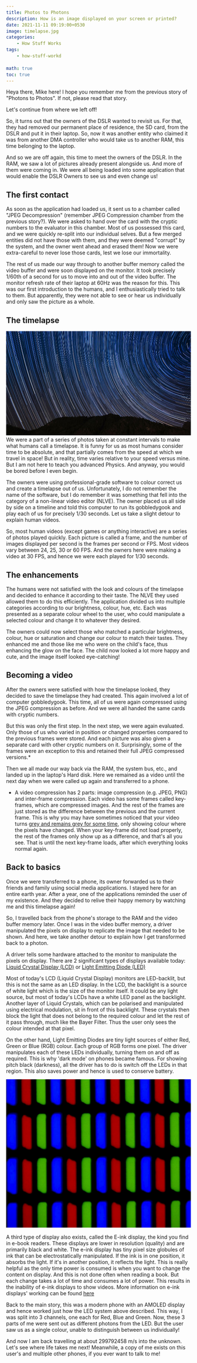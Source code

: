 ```yaml
---
title: Photos to Photons
description: How is an image displayed on your screen or printed?
date: 2021-11-11 09:19:00+0530
image: timelapse.jpg
categories:
    - How Stuff Works
tags:
    - how-stuff-workd

math: true
toc: true
---
```


Heya there, Mike here! I hope you remember me from the previous story of "Photons to Photos". If not, please read that story.

Let's continue from where we left off!

So, it turns out that the owners of the DSLR wanted to revisit us. For that, they had removed our permanent place of residence, the SD card, from the DSLR and put it in their laptop. So, now it was another entity who claimed it was from another DMA controller who would take us to another RAM, this time belonging to the laptop.

And so we are off again, this time to meet the owners of the DSLR. In the RAM, we saw a lot of pictures already present alongside us. And more of them were coming in. We were all being loaded into some application that would enable the DSLR Owners to see us and even change us!

## The first contact

As soon as the application had loaded us, it sent us to a chamber called "JPEG Decompression" (remember JPEG Compression chamber from the previous story?). We were asked to hand over the card with the cryptic numbers to the evaluator in this chamber. Most of us possessed this card, and we were quickly re-split into our individual selves. But a few merged entities did not have those with them, and they were deemed "corrupt" by the system, and the owner went ahead and erased them! Now we were extra-careful to never lose those cards, lest we lose our immortality. 

The rest of us made our way through to another buffer memory called the video buffer and were soon displayed on the monitor. It took precisely 1/60th of a second for us to move into and out of the video buffer. The monitor refresh rate of their laptop at 60Hz was the reason for this. This was our first introduction to the humans, and I enthusiastically tried to talk to them. But apparently, they were not able to see or hear us individually and only saw the picture as a whole. 

## The timelapse

![Northern Lights Timelapse](timelapse.jpg)
We were a part of a series of photos taken at constant intervals to make what humans call a timelapse. It is funny for us as most humans consider time to be absolute, and that partially comes from the speed at which we travel in space! But in reality, time varies relative to your speed versus mine. But I am not here to teach you advanced Physics. And anyway, you would be bored before I even begin.

The owners were using professional-grade software to colour correct us and create a timelapse out of us. Unfortunately, I do not remember the name of the software, but I do remember it was something that fell into the category of a non-linear video editor (NLVE). The owner placed us all side by side on a timeline and told this computer to run its gobbledygook and play each of us for precisely 1/30 seconds. Let us take a slight detour to explain human videos.

So, most human videos (except games or anything interactive) are a series of photos played quickly. Each picture is called a frame, and the number of images displayed per second is the frames per second or FPS. Most videos vary between 24, 25, 30 or 60 FPS. And the owners here were making a video at 30 FPS, and hence we were each played for 1/30 seconds. 

## The enhancements

The humans were not satisfied with the look and colours of the timelapse and decided to enhance it according to their taste. The NLVE they used allowed them to do this efficiently. The application divided us into multiple categories according to our brightness, colour, hue, etc. Each was presented as a separate colour wheel to the user, who could manipulate a selected colour and change it to whatever they desired. 

The owners could now select those who matched a particular brightness, colour, hue or saturation and change our colour to match their tastes. They enhanced me and those like me who were on the child's face, thus enhancing the glow on the face. The child now looked a lot more happy and cute, and the image itself looked eye-catching!

## Becoming a video

After the owners were satisfied with how the timelapse looked, they decided to save the timelapse they had created. This again involved a lot of computer gobbledygook. This time, all of us were again compressed using the JPEG compression as before. And we were all handed the same cards with cryptic numbers. 

But this was only the first step. In the next step, we were again evaluated. Only those of us who varied in position or changed properties compared to the previous frames were stored. And each picture was also given a separate card with other cryptic numbers on it. Surprisingly, some of the frames were an exception to this and retained their full JPEG compressed versions.* 

Then we all made our way back via the RAM, the system bus, etc., and landed up in the laptop's Hard disk. Here we remained as a video until the next day when we were called up again and transferred to a phone.

* A video compression has 2 parts: image compression (e.g. JPEG, PNG) and inter-frame compression. Each video has some frames called key-frames, which are compressed images. And the rest of the frames are just stored as the difference between the previous and the current frame. This is why you may have sometimes noticed that your video turns [grey and remains grey for some time](https://youtu.be/vXHFnpV8WA8?t=30), only showing colour where the pixels have changed. When your key-frame did not load properly, the rest of the frames only show up as a difference, and that's all you see. That is until the next key-frame loads, after which everything looks normal again.

## Back to basics

Once we were transferred to a phone, its owner forwarded us to their friends and family using social media applications. I stayed here for an entire earth year. After a year, one of the applications reminded the user of my existence. And they decided to relive their happy memory by watching me and this timelapse again!

So, I travelled back from the phone's storage to the RAM and the video buffer memory later. Once I was in the video buffer memory, a driver manipulated the pixels on display to replicate the image that needed to be shown. And here, we take another detour to explain how I get transformed back to a photon.

A driver tells some hardware attached to the monitor to manipulate the pixels on display. There are 2 significant types of displays available today: [Liquid Crystal Display (LCD)](https://en.wikipedia.org/wiki/Liquid-crystal_display) or [Light Emitting Diode (LED)](https://en.wikipedia.org/wiki/Light-emitting_diode)

Most of today's LCD (Liquid Crystal Display) monitors are LED-backlit, but this is not the same as an LED display. In the LCD, the backlight is a source of white light which is the size of the monitor itself. It could be any light source, but most of today's LCDs have a white LED panel as the backlight. Another layer of Liquid Crystals, which can be polarised and manipulated using electrical modulation, sit in front of this backlight. These crystals then block the light that does not belong to the required colour and let the rest of it pass through, much like the Bayer Filter. Thus the user only sees the colour intended at that pixel.

On the other hand, Light Emitting Diodes are tiny light sources of either Red, Green or Blue (RGB) colour. Each group of RGB forms one pixel. The driver manipulates each of these LEDs individually, turning them on and off as required. This is why 'dark mode' on phones became famous. For showing pitch black (darkness), all the driver has to do is switch off the LEDs in that region. This also saves power and hence is used to conserve battery.

![LED Closeup](led-closeup.jpg)


A third type of display also exists, called the E-ink display, the kind you find in e-book readers. These displays are lower in resolution (quality) and are primarily black and white. The e-ink display has tiny pixel size globules of ink that can be electrostatically manipulated. If the ink is in one position, it absorbs the light. If it's in another position, it reflects the light. This is really helpful as the only time power is consumed is when you want to change the content on display. And this is not done often when reading a book. But each change takes a lot of time and consumes a lot of power. This results in the inability of e-ink displays to show videos. More information on e-ink displays' working can be found [here](https://www.youtube.com/watch?v=6NRT8E5-reM)

Back to the main story, this was a modern phone with an AMOLED display and hence worked just how the LED system above described. This way, I was split into 3 channels, one each for Red, Blue and Green. Now, these 3 parts of me were sent out as different photons from the LED. But the user saw us as a single colour, unable to distinguish between us individually!

And now I am back travelling at about 299792458 m/s into the unknown. Let's see where life takes me next! Meanwhile, a copy of me exists on this user's and multiple other phones, if you ever want to talk to me! 
